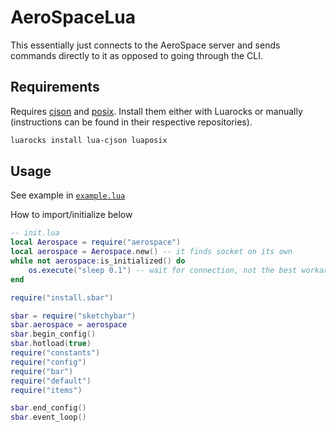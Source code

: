 # AeroSpaceLua

This essentially just connects to the AeroSpace server and sends commands
directly to it as opposed to going through the CLI.

## Requirements

Requires [cjson](https://github.com/efelix/lua-cjson) and
[posix](https://github.com/luaposix/luaposix). Install them either with Luarocks
or manually (instructions can be found in their respective repositories).

```bash
luarocks install lua-cjson luaposix
```

## Usage

See example in [`example.lua`](example.lua)

How to import/initialize below

```lua
-- init.lua
local Aerospace = require("aerospace")
local aerospace = Aerospace.new() -- it finds socket on its own
while not aerospace:is_initialized() do
    os.execute("sleep 0.1") -- wait for connection, not the best workaround, i am not a lua professional
end

require("install.sbar")

sbar = require("sketchybar")
sbar.aerospace = aerospace
sbar.begin_config()
sbar.hotload(true)
require("constants")
require("config")
require("bar")
require("default")
require("items")

sbar.end_config()
sbar.event_loop()
```
